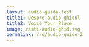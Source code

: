```yaml
---
layout: audio-guide-test
title1: Despre audio ghidul
title2: Voice Your Place
image: casti-audio-ghid.svg
permalink: /ro/audio-guide-2
---
```

